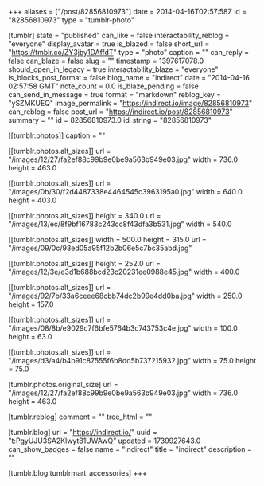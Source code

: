 +++
aliases = ["/post/82856810973"]
date = 2014-04-16T02:57:58Z
id = "82856810973"
type = "tumblr-photo"

[tumblr]
state = "published"
can_like = false
interactability_reblog = "everyone"
display_avatar = true
is_blazed = false
short_url = "https://tmblr.co/ZY3jby1DAffdT"
type = "photo"
caption = ""
can_reply = false
can_blaze = false
slug = ""
timestamp = 1397617078.0
should_open_in_legacy = true
interactability_blaze = "everyone"
is_blocks_post_format = false
blog_name = "indirect"
date = "2014-04-16 02:57:58 GMT"
note_count = 0.0
is_blaze_pending = false
can_send_in_message = true
format = "markdown"
reblog_key = "ySZMKUEQ"
image_permalink = "https://indirect.io/image/82856810973"
can_reblog = false
post_url = "https://indirect.io/post/82856810973"
summary = ""
id = 82856810973.0
id_string = "82856810973"

[[tumblr.photos]]
caption = ""

[[tumblr.photos.alt_sizes]]
url = "/images/12/27/fa2ef88c99b9e0be9a563b949e03.jpg"
width = 736.0
height = 463.0

[[tumblr.photos.alt_sizes]]
url = "/images/0b/30/f2d4487338e4464545c3963195a0.jpg"
width = 640.0
height = 403.0

[[tumblr.photos.alt_sizes]]
height = 340.0
url = "/images/13/ec/8f9bf16783c243cc8f43dfa3b531.jpg"
width = 540.0

[[tumblr.photos.alt_sizes]]
width = 500.0
height = 315.0
url = "/images/09/0c/93ed05a95f12b2b06e5c7bc35abd.jpg"

[[tumblr.photos.alt_sizes]]
height = 252.0
url = "/images/12/3e/e3d1b688bcd23c20231ee0988e45.jpg"
width = 400.0

[[tumblr.photos.alt_sizes]]
url = "/images/92/7b/33a6ceee68cbb74dc2b99e4dd0ba.jpg"
width = 250.0
height = 157.0

[[tumblr.photos.alt_sizes]]
url = "/images/08/8b/e9029c7f6bfe5764b3c743753c4e.jpg"
width = 100.0
height = 63.0

[[tumblr.photos.alt_sizes]]
url = "/images/d3/a4/b4b91c87555f6b8dd5b737215932.jpg"
width = 75.0
height = 75.0

[tumblr.photos.original_size]
url = "/images/12/27/fa2ef88c99b9e0be9a563b949e03.jpg"
width = 736.0
height = 463.0

[tumblr.reblog]
comment = ""
tree_html = ""

[tumblr.blog]
url = "https://indirect.io/"
uuid = "t:PgyUJU3SA2Klwyt81UWAwQ"
updated = 1739927643.0
can_show_badges = false
name = "indirect"
title = "indirect"
description = ""

[tumblr.blog.tumblrmart_accessories]
+++
